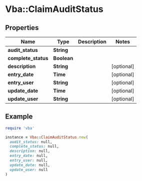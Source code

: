 # Vba::ClaimAuditStatus

## Properties

| Name | Type | Description | Notes |
| ---- | ---- | ----------- | ----- |
| **audit_status** | **String** |  |  |
| **complete_status** | **Boolean** |  |  |
| **description** | **String** |  | [optional] |
| **entry_date** | **Time** |  | [optional] |
| **entry_user** | **String** |  | [optional] |
| **update_date** | **Time** |  | [optional] |
| **update_user** | **String** |  | [optional] |

## Example

```ruby
require 'vba'

instance = Vba::ClaimAuditStatus.new(
  audit_status: null,
  complete_status: null,
  description: null,
  entry_date: null,
  entry_user: null,
  update_date: null,
  update_user: null
)
```


